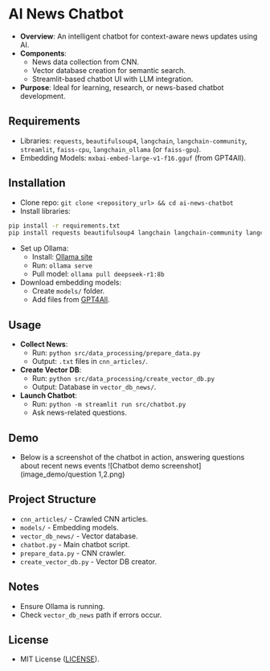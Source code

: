 # AI News Chatbot

- **Overview**: An intelligent chatbot for context-aware news updates using AI.
- **Components**:
  - News data collection from CNN.
  - Vector database creation for semantic search.
  - Streamlit-based chatbot UI with LLM integration.
- **Purpose**: Ideal for learning, research, or news-based chatbot development.

## Requirements

- Libraries: `requests`, `beautifulsoup4`, `langchain`, `langchain-community`,  `streamlit`, `faiss-cpu`, `langchain_ollama` (or `faiss-gpu`).
- Embedding Models: `mxbai-embed-large-v1-f16.gguf` (from GPT4All).

## Installation

- Clone repo: `git clone <repository_url> && cd ai-news-chatbot`
- Install libraries: 
```bash
pip install -r requirements.txt
pip install requests beautifulsoup4 langchain langchain-community langchain-ollama streamlit faiss-cpu 
```


- Set up Ollama:
  - Install: [Ollama site](https://ollama.ai/)
  - Run: `ollama serve`
  - Pull model: `ollama pull deepseek-r1:8b`
- Download embedding models:
  - Create `models/` folder.
  - Add files from [GPT4All](https://gpt4all.io/).

## Usage

- **Collect News**:
  - Run: `python src/data_processing/prepare_data.py`
  - Output: `.txt` files in `cnn_articles/`.
- **Create Vector DB**:
  - Run: `python src/data_processing/create_vector_db.py`
  - Output: Database in `vector_db_news/`.
- **Launch Chatbot**:
  - Run: `python -m streamlit run src/chatbot.py`
  - Ask news-related questions.
## Demo
- Below is a screenshot of the chatbot in action, answering questions about recent news events
![Chatbot demo screenshot](image_demo/question 1,2.png)
## Project Structure

- `cnn_articles/` - Crawled CNN articles.
- `models/` - Embedding models.
- `vector_db_news/` - Vector database.
- `chatbot.py` - Main chatbot script.
- `prepare_data.py` - CNN crawler.
- `create_vector_db.py` - Vector DB creator.

## Notes

- Ensure Ollama is running.
- Check `vector_db_news` path if errors occur.


## License

- MIT License ([LICENSE](LICENSE)).
